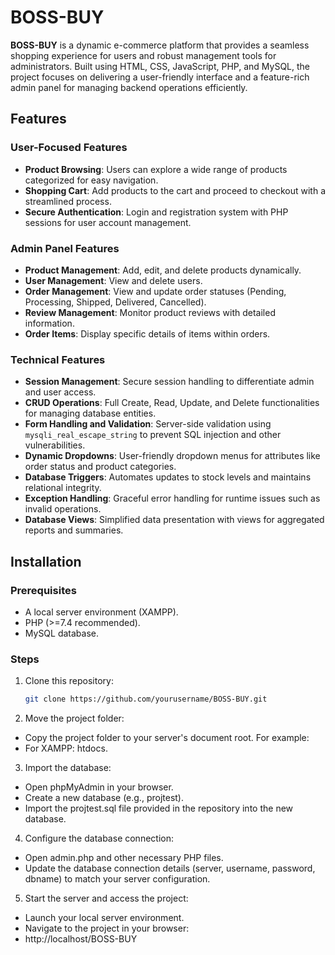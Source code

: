 # BOSS-BUY

**BOSS-BUY** is a dynamic e-commerce platform that provides a seamless shopping experience for users and robust management tools for administrators. Built using HTML, CSS, JavaScript, PHP, and MySQL, the project focuses on delivering a user-friendly interface and a feature-rich admin panel for managing backend operations efficiently.

## Features

### User-Focused Features
- **Product Browsing**: Users can explore a wide range of products categorized for easy navigation.
- **Shopping Cart**: Add products to the cart and proceed to checkout with a streamlined process.
- **Secure Authentication**: Login and registration system with PHP sessions for user account management.

### Admin Panel Features
- **Product Management**: Add, edit, and delete products dynamically.
- **User Management**: View and delete users.
- **Order Management**: View and update order statuses (Pending, Processing, Shipped, Delivered, Cancelled).
- **Review Management**: Monitor product reviews with detailed information.
- **Order Items**: Display specific details of items within orders.

### Technical Features
- **Session Management**: Secure session handling to differentiate admin and user access.
- **CRUD Operations**: Full Create, Read, Update, and Delete functionalities for managing database entities.
- **Form Handling and Validation**: Server-side validation using `mysqli_real_escape_string` to prevent SQL injection and other vulnerabilities.
- **Dynamic Dropdowns**: User-friendly dropdown menus for attributes like order status and product categories.
- **Database Triggers**: Automates updates to stock levels and maintains relational integrity.
- **Exception Handling**: Graceful error handling for runtime issues such as invalid operations.
- **Database Views**: Simplified data presentation with views for aggregated reports and summaries.

## Installation

### Prerequisites
- A local server environment (XAMPP).
- PHP (>=7.4 recommended).
- MySQL database.

### Steps
1. Clone this repository:
   ```bash
   git clone https://github.com/yourusername/BOSS-BUY.git

2. Move the project folder:
- Copy the project folder to your server's document root. For example:
- For XAMPP: htdocs.

3. Import the database:
- Open phpMyAdmin in your browser.
- Create a new database (e.g., projtest).
- Import the projtest.sql file provided in the repository into the new database.

4. Configure the database connection:
- Open admin.php and other necessary PHP files.
- Update the database connection details (server, username, password, dbname) to match your server configuration.

5. Start the server and access the project:
- Launch your local server environment.
- Navigate to the project in your browser:
- http://localhost/BOSS-BUY

